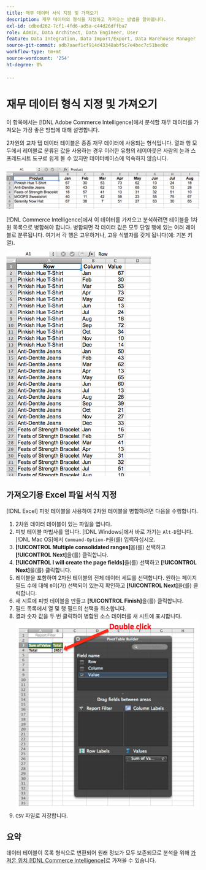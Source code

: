 ```yaml
---
title: 재무 데이터 서식 지정 및 가져오기
description: 재무 데이터의 형식을 지정하고 가져오는 방법을 알아봅니다.
exl-id: cdbed262-7cf1-4fd6-ad5a-c44d26dffba7
role: Admin, Data Architect, Data Engineer, User
feature: Data Integration, Data Import/Export, Data Warehouse Manager
source-git-commit: adb7aaef1cf914d43348abf5c7e4bec7c51bed0c
workflow-type: tm+mt
source-wordcount: '254'
ht-degree: 0%

---
```


# 재무 데이터 형식 지정 및 가져오기

이 항목에서는 [!DNL Adobe Commerce Intelligence]에서 분석할 재무 데이터를 가져오는 가장 좋은 방법에 대해 설명합니다.

2차원의 교차 탭 데이터 테이블은 종종 재무 데이터에 사용되는 형식입니다. 열과 행 모두에서 레이블로 분류된 값을 사용하는 경우 이러한 유형의 레이아웃은 사람의 눈과 스프레드시트 도구로 쉽게 볼 수 있지만 데이터베이스에 익숙하지 않습니다.

![](../../mbi/assets/crosstab.png)

[!DNL Commerce Intelligence]에서 이 데이터를 가져오고 분석하려면 테이블을 1차원 목록으로 병합해야 합니다. 병합되면 각 데이터 값은 모두 단일 행에 있는 여러 레이블로 분류됩니다. 여기서 각 행은 고유하거나, 고유 식별자를 갖게 됩니다(예: 기본 키 열).

![](../../mbi/assets/flattened.png)

## 가져오기용 Excel 파일 서식 지정

[!DNL Excel] 피벗 테이블을 사용하여 2차원 테이블을 병합하려면 다음을 수행합니다.

1. 2차원 데이터 테이블이 있는 파일을 엽니다.
1. 피벗 테이블 마법사를 엽니다. [!DNL Windows]에서 바로 가기는 `Alt-D`입니다. [!DNL Mac OS]에서 `Command-Option-P`을(를) 입력하십시오.
1. **[!UICONTROL Multiple consolidated ranges]**&#x200B;을(를) 선택하고 **[!UICONTROL Next]**&#x200B;을(를) 클릭합니다.
1. **[!UICONTROL I will create the page fields]**&#x200B;을(를) 선택하고 **[!UICONTROL Next]**&#x200B;을(를) 클릭합니다.
1. 레이블을 포함하여 2차원 테이블의 전체 데이터 세트를 선택합니다. 원하는 페이지 필드 수에 대해 `0`이(가) 선택되어 있는지 확인하고 **[!UICONTROL Next]**&#x200B;을(를) 클릭합니다.
1. 새 시트에 피벗 테이블을 만들고 **[!UICONTROL Finish]**&#x200B;을(를) 클릭합니다.
1. 필드 목록에서 열 및 행 필드의 선택을 취소합니다.
1. 결과 숫자 값을 두 번 클릭하여 병합된 소스 데이터를 새 시트에 표시합니다.
   ![](../../mbi/assets/pivot-table-double-click.png)
1. `CSV` 파일로 저장합니다.

## 요약

데이터 테이블이 목록 형식으로 변환되어 원래 정보가 모두 보존되므로 분석을 위해 [가져온 위치 [!DNL Commerce Intelligence]](../data-analyst/importing-data/connecting-data/using-file-uploader.md)로 가져올 수 있습니다.
